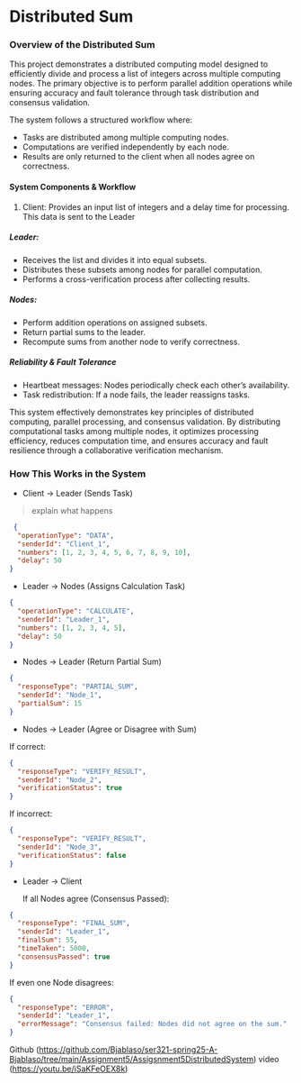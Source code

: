 # Distributed Sum 

### **Overview of the Distributed Sum**

This project demonstrates a distributed computing model designed to efficiently divide 
and process a list of integers across multiple computing nodes. The primary objective 
is to perform parallel addition operations while ensuring accuracy and fault tolerance 
through task distribution and consensus validation.

The system follows a structured workflow where:

- Tasks are distributed among multiple computing nodes.
- Computations are verified independently by each node.
- Results are only returned to the client when all nodes agree on correctness.

#### System Components & Workflow

1) Client: Provides an input list of integers and a delay time for processing. 
This data is sent to the Leader

##### Leader:

- Receives the list and divides it into equal subsets.
- Distributes these subsets among nodes for parallel computation.
- Performs a cross-verification process after collecting results.

##### Nodes:

- Perform addition operations on assigned subsets.
- Return partial sums to the leader.
- Recompute sums from another node to verify correctness.

##### Reliability & Fault Tolerance

- Heartbeat messages: Nodes periodically check each other’s availability.
- Task redistribution: If a node fails, the leader reassigns tasks.

This system effectively demonstrates key principles of distributed computing, 
parallel processing, and consensus validation. By distributing computational 
tasks among multiple nodes, it optimizes processing efficiency, reduces computation 
time, and ensures accuracy and fault resilience through a collaborative verification 
mechanism.


### **How This Works in the System**

- Client → Leader (Sends Task)
> explain what happens 
```json
 {
  "operationType": "DATA",
  "senderId": "Client_1",
  "numbers": [1, 2, 3, 4, 5, 6, 7, 8, 9, 10],
  "delay": 50
}
```

- Leader → Nodes (Assigns Calculation Task)
````json
{
  "operationType": "CALCULATE",
  "senderId": "Leader_1",
  "numbers": [1, 2, 3, 4, 5],
  "delay": 50
}

````
- Nodes → Leader (Return Partial Sum)
````json
{
  "responseType": "PARTIAL_SUM",
  "senderId": "Node_1",
  "partialSum": 15
}

````
- Nodes → Leader (Agree or Disagree with Sum)

 If correct:
````json
{
  "responseType": "VERIFY_RESULT",
  "senderId": "Node_2",
  "verificationStatus": true
}

````
 If incorrect:

````json
{
  "responseType": "VERIFY_RESULT",
  "senderId": "Node_3",
  "verificationStatus": false
}

````

- Leader → Client

  If all Nodes agree (Consensus Passed):
````json
{
  "responseType": "FINAL_SUM",
  "senderId": "Leader_1",
  "finalSum": 55,
  "timeTaken": 5000,
  "consensusPassed": true
}

````

 If even one Node disagrees:

````json
{
  "responseType": "ERROR",
  "senderId": "Leader_1",
  "errorMessage": "Consensus failed: Nodes did not agree on the sum."
}


````

Github (https://github.com/Bjablaso/ser321-spring25-A-Bjablaso/tree/main/Assignment5/Assigsnment5DistributedSystem)
video (https://youtu.be/iSaKFeOEX8k)